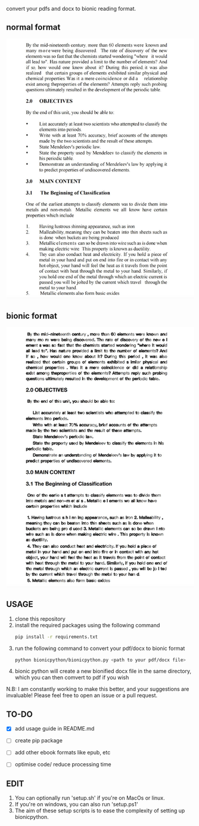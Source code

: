 convert your pdfs and docx to bionic reading format.

## normal format

![1700793569388](image/README/1700793569388.png)

## bionic format

![1700793580179](image/README/1700793580179.png)

## USAGE

1. clone this repository
2. install the required packages using the following command
   ```bash
   pip install -r requirements.txt
   ```
3. run the following command to convert your pdf/docx to bionic format
   ```bash
   python bionicpython/bionicpython.py <path to your pdf/docx file>
   ```
4. bionic python will create a new bionified docx file in the same directory, which you can then comvert to pdf if you wish

N.B: I am constantly working to make this better, and your suggestions are invaluable! Please feel free to open an issue or a pull request.

## TO-DO

- [X] add usage guide in README.md
- [ ] create pip package
- [ ] add other ebook formats like epub, etc
- [ ] optimise code/ reduce processing time


## EDIT

1. You can optionally run 'setup.sh' if you're on MacOs or linux.
2. If you're on windows, you can also run 'setup.ps1'
3. The aim of these setup scripts is to ease the complexity of setting up bionicpython.